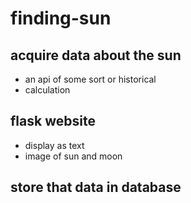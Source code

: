 # finding-sun

## acquire data about the sun
- an api of some sort or historical
- calculation

## flask website
- display as text
- image of sun and moon


## store that data in database
